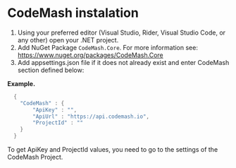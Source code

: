 # CodeMash instalation

1. Using your preferred editor (Visual Studio, Rider, Visual Studio Code, or any other) open your .NET project.   
2. Add NuGet Package `CodeMash.Core`. For more information see: https://www.nuget.org/packages/CodeMash.Core
3. Add appsettings.json file if it does not already exist and enter CodeMash section defined below: 

**Example.**
```csharp
  {
    "CodeMash" : {
        "ApiKey" : "",
        "ApiUrl" : "https://api.codemash.io",
        "ProjectId" : ""
    }
  }
```

To get ApiKey and ProjectId values, you need to go to the settings of the CodeMash Project.
